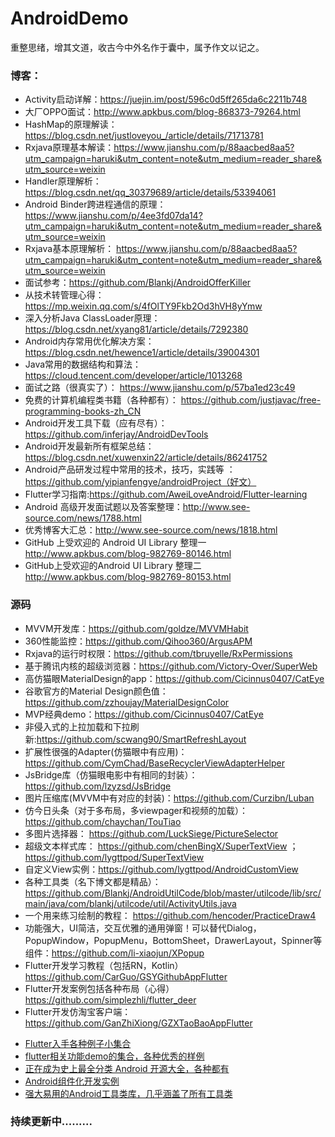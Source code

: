 # AndroidDemo
重整思绪，增其文道，收古今中外名作于囊中，属予作文以记之。



### 博客：
* Activity启动详解：https://juejin.im/post/596c0d5ff265da6c2211b748
* 大厂OPPO面试：http://www.apkbus.com/blog-868373-79264.html
* HashMap的原理解读：https://blog.csdn.net/justloveyou_/article/details/71713781
* Rxjava原理基本解读：https://www.jianshu.com/p/88aacbed8aa5?utm_campaign=haruki&utm_content=note&utm_medium=reader_share&utm_source=weixin
* Handler原理解析：https://blog.csdn.net/qq_30379689/article/details/53394061
* Android Binder跨进程通信的原理：https://www.jianshu.com/p/4ee3fd07da14?utm_campaign=haruki&utm_content=note&utm_medium=reader_share&utm_source=weixin
* Rxjava基本原理解析： https://www.jianshu.com/p/88aacbed8aa5?utm_campaign=haruki&utm_content=note&utm_medium=reader_share&utm_source=weixin
* 面试参考：https://github.com/Blankj/AndroidOfferKiller
* 从技术转管理心得： https://mp.weixin.qq.com/s/4fOlTY9Fkb2Od3hVH8yYmw
* 深入分析Java ClassLoader原理： https://blog.csdn.net/xyang81/article/details/7292380
* Android内存常用优化解决方案： https://blog.csdn.net/hewence1/article/details/39004301
* Java常用的数据结构和算法：https://cloud.tencent.com/developer/article/1013268
* 面试之路（很真实了）： https://www.jianshu.com/p/57ba1ed23c49
* 免费的计算机编程类书籍（各种都有）： https://github.com/justjavac/free-programming-books-zh_CN
* Android开发工具下载（应有尽有）：https://github.com/inferjay/AndroidDevTools
* Android开发最新所有框架总结： https://blog.csdn.net/xuwenxin22/article/details/86241752
* Android产品研发过程中常用的技术，技巧，实践等 ：https://github.com/yipianfengye/androidProject（好文）
* Flutter学习指南:https://github.com/AweiLoveAndroid/Flutter-learning
* Android 高级开发面试题以及答案整理：http://www.see-source.com/news/1788.html 
* 优秀博客大汇总：http://www.see-source.com/news/1818.html
* GitHub 上受欢迎的 Android UI Library 整理一  http://www.apkbus.com/blog-982769-80146.html
* GitHub上受欢迎的Android UI Library 整理二  http://www.apkbus.com/blog-982769-80153.html




### 源码
* MVVM开发库：https://github.com/goldze/MVVMHabit
* 360性能监控：https://github.com/Qihoo360/ArgusAPM
* Rxjava的运行时权限：https://github.com/tbruyelle/RxPermissions
* 基于腾讯内核的超级浏览器：https://github.com/Victory-Over/SuperWeb
* 高仿猫眼MaterialDesign的app：https://github.com/Cicinnus0407/CatEye
* 谷歌官方的Material Design颜色值：https://github.com/zzhoujay/MaterialDesignColor
* MVP经典demo：https://github.com/Cicinnus0407/CatEye
* 非侵入式的上拉加载和下拉刷新:https://github.com/scwang90/SmartRefreshLayout
* 扩展性很强的Adapter(仿猫眼中有应用)：https://github.com/CymChad/BaseRecyclerViewAdapterHelper
* JsBridge库（仿猫眼电影中有相同的封装）：https://github.com/lzyzsd/JsBridge
* 图片压缩库(MVVM中有对应的封装)：https://github.com/Curzibn/Luban
* 仿今日头条（对于多布局，多viewpager和视频的加载）：https://github.com/chaychan/TouTiao
* 多图片选择器： https://github.com/LuckSiege/PictureSelector
* 超级文本样式库： https://github.com/chenBingX/SuperTextView  ；    https://github.com/lygttpod/SuperTextView
* 自定义View实例：https://github.com/lygttpod/AndroidCustomView
* 各种工具类（名下博文都是精品）： https://github.com/Blankj/AndroidUtilCode/blob/master/utilcode/lib/src/main/java/com/blankj/utilcode/util/ActivityUtils.java
* 一个用来练习绘制的教程： https://github.com/hencoder/PracticeDraw4
* 功能强大，UI简洁，交互优雅的通用弹窗！可以替代Dialog，PopupWindow，PopupMenu，BottomSheet，DrawerLayout，Spinner等组件：https://github.com/li-xiaojun/XPopup
* Flutter开发学习教程（包括RN，Kotlin）https://github.com/CarGuo/GSYGithubAppFlutter
* Flutter开发案例包括各种布局（心得）https://github.com/simplezhli/flutter_deer
* Flutter开发仿淘宝客户端：https://github.com/GanZhiXiong/GZXTaoBaoAppFlutter
- [Flutter入手各种例子小集合](https://github.com/CarGuo/GSYFlutterDemo)
- [flutter相关功能demo的集合，各种优秀的样例](https://github.com/OpenFlutter/Flutter-Notebook)
- [正在成为史上最全分类 Android 开源大全，各种都有](https://github.com/OpenFlutter/Flutter-Notebook)
- [Android组件化开发实例](https://github.com/yangchong211/LifeHelper)
- [强大易用的Android工具类库，几乎涵盖了所有工具类](https://github.com/Blankj/AndroidUtilCode)







### 持续更新中.........

